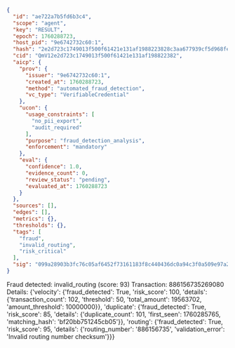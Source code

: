 ```json
{
  "id": "ae722a7b5fd6b3c4",
  "scope": "agent",
  "key": "RESULT",
  "epoch": 1760288723,
  "host_pid": "9e6742732c60:1",
  "hash": "2e2d723c1749013f500f61421e131af1988223828c3aa677939cf5d968fee549",
  "cid": "QmV12e2d723c1749013f500f61421e131af198822382",
  "aicp": {
    "prov": {
      "issuer": "9e6742732c60:1",
      "created_at": 1760288723,
      "method": "automated_fraud_detection",
      "vc_type": "VerifiableCredential"
    },
    "ucon": {
      "usage_constraints": [
        "no_pii_export",
        "audit_required"
      ],
      "purpose": "fraud_detection_analysis",
      "enforcement": "mandatory"
    },
    "eval": {
      "confidence": 1.0,
      "evidence_count": 0,
      "review_status": "pending",
      "evaluated_at": 1760288723
    }
  },
  "sources": [],
  "edges": [],
  "metrics": {},
  "thresholds": {},
  "tags": [
    "fraud",
    "invalid_routing",
    "risk_critical"
  ],
  "sig": "099a28903b3fc76c05af6452f73161183f8c440436dc0a94c3f0a509e97a2bcd"
}
```

Fraud detected: invalid_routing (score: 93)
Transaction: 886156735269080
Details: {'velocity': {'fraud_detected': True, 'risk_score': 100, 'details': {'transaction_count': 102, 'threshold': 50, 'total_amount': 19563702, 'amount_threshold': 10000000}}, 'duplicate': {'fraud_detected': True, 'risk_score': 85, 'details': {'duplicate_count': 101, 'first_seen': 1760285765, 'matching_hash': 'bf20bb751245cb05'}}, 'routing': {'fraud_detected': True, 'risk_score': 95, 'details': {'routing_number': '886156735', 'validation_error': 'Invalid routing number checksum'}}}